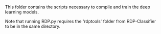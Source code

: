 This folder contains the scripts necessary to compile and train the deep learning models.

Note that running RDP.py requires the 'rdptools' folder from RDP-Classifier to be in the same directory.
